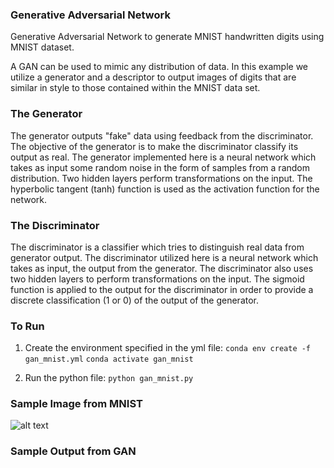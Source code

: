 ### Generative Adversarial Network

Generative Adversarial Network to generate MNIST handwritten digits using MNIST dataset.

A GAN can be used to mimic any distribution of data. In this example we utilize a
generator and a descriptor to output images of digits that are similar in style
to those contained within the MNIST data set.


### The Generator
The generator outputs "fake" data using feedback from the discriminator. The objective of
the generator is to make the discriminator classify its output as real. The generator
implemented here is a neural network which takes as input some random noise in the form
of samples from a random distribution. Two hidden layers perform transformations on the input.
The hyperbolic tangent (tanh) function is used as the activation function for the network.



### The Discriminator
The discriminator is a classifier which tries to distinguish real data from generator
output. The discriminator utilized here is a neural network which takes as input, the
output from the generator. The discriminator also uses two hidden layers to perform
transformations on the input. The sigmoid function is applied to the output for the
discriminator in order to provide a discrete classification (1 or 0) of the output
of the generator.


### To Run
1. Create the environment specified in the yml file:
```conda env create -f gan_mnist.yml```
```conda activate gan_mnist```

2. Run the python file:
```python gan_mnist.py```


### Sample Image from MNIST
![alt text](mnist/sample.png)

### Sample Output from GAN
